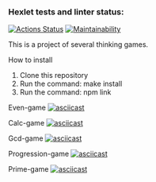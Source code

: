### Hexlet tests and linter status:
[![Actions Status](https://github.com/Leepoch/frontend-project-lvl1/workflows/hexlet-check/badge.svg)](https://github.com/Leepoch/frontend-project-lvl1/actions)
[![Maintainability](https://api.codeclimate.com/v1/badges/ec80d37936ef2acc83f0/maintainability)](https://codeclimate.com/github/Leepoch/frontend-project-lvl1/maintainability)

This is a project of several thinking games.

How to install

1. Clone this repository
2. Run the command: make install
3. Run the command: npm link 

Even-game
[![asciicast](https://asciinema.org/a/g8bGVkN8qsgcxjaQiMbnwlnbD.svg)](https://asciinema.org/a/g8bGVkN8qsgcxjaQiMbnwlnbD)

Calc-game
[![asciicast](https://asciinema.org/a/Qbmud05OFxUlhD09LZ29wp2A1.svg)](https://asciinema.org/a/Qbmud05OFxUlhD09LZ29wp2A1)

Gcd-game
[![asciicast](https://asciinema.org/a/mF1IA1VBP56onYv9dLOX7rDJJ.svg)](https://asciinema.org/a/mF1IA1VBP56onYv9dLOX7rDJJ)

Progression-game
[![asciicast](https://asciinema.org/a/E8o1MZarEkjvG1zJuW7f5ImK7.svg)](https://asciinema.org/a/E8o1MZarEkjvG1zJuW7f5ImK7)

Prime-game
[![asciicast](https://asciinema.org/a/92rhzRQqIHI44t6TdiUInvvJS.svg)](https://asciinema.org/a/92rhzRQqIHI44t6TdiUInvvJS)